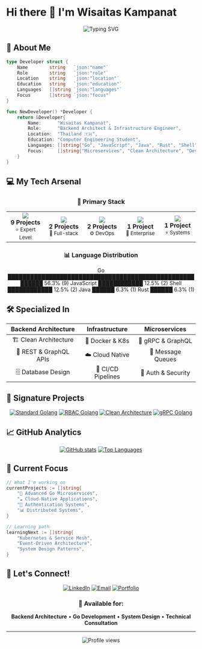 # Hi there 👋 I'm Wisaitas Kampanat

<div align="center">
  <img src="https://readme-typing-svg.herokuapp.com?font=Fira+Code&weight=600&size=28&pause=1000&color=00ADD8&center=true&vCenter=true&width=600&height=100&lines=Backend+Architect;Go+Enthusiast;Microservices+Developer;Infrastructure+Engineer" alt="Typing SVG" />
</div>

## 🚀 About Me

```go
type Developer struct {
    Name        string   `json:"name"`
    Role        string   `json:"role"`
    Location    string   `json:"location"`
    Education   string   `json:"education"`
    Languages   []string `json:"languages"`
    Focus       []string `json:"focus"`
}

func NewDeveloper() *Developer {
    return &Developer{
        Name:      "Wisaitas Kampanat",
        Role:      "Backend Architect & Infrastructure Engineer",
        Location:  "Thailand 🇹🇭",
        Education: "Computer Engineering Student",
        Languages: []string{"Go", "JavaScript", "Java", "Rust", "Shell"},
        Focus:     []string{"Microservices", "Clean Architecture", "DevOps"},
    }
}
```

## 💻 My Tech Arsenal

<div align="center">

### 🎯 Primary Stack
<table>
<tr>
<td align="center" width="120">
<img src="https://img.shields.io/badge/-Go-00ADD8?style=for-the-badge&logo=go&logoColor=white" />
<br><strong>9 Projects</strong>
<br><sub>⭐ Expert Level</sub>
</td>
<td align="center" width="120">
<img src="https://img.shields.io/badge/-JavaScript-F7DF1E?style=for-the-badge&logo=javascript&logoColor=black" />
<br><strong>2 Projects</strong>
<br><sub>🚀 Full-stack</sub>
</td>
<td align="center" width="120">
<img src="https://img.shields.io/badge/-Shell-89e051?style=for-the-badge&logo=powershell&logoColor=white" />
<br><strong>2 Projects</strong>
<br><sub>⚙️ DevOps</sub>
</td>
<td align="center" width="120">
<img src="https://img.shields.io/badge/-Java-ED8B00?style=for-the-badge&logo=java&logoColor=white" />
<br><strong>1 Project</strong>
<br><sub>🏢 Enterprise</sub>
</td>
<td align="center" width="120">
<img src="https://img.shields.io/badge/-Rust-000000?style=for-the-badge&logo=rust&logoColor=white" />
<br><strong>1 Project</strong>
<br><sub>⚡ Systems</sub>
</td>
</tr>
</table>

### 📊 Language Distribution
Go ████████████████████████████████████████████████████████ 56.3% (9)
JavaScript ████████████ 12.5% (2)
Shell ████████████ 12.5% (2)
Java ██████ 6.3% (1)
Rust ██████ 6.3% (1)

</div>

## 🛠️ Specialized In

<div align="center">

| **Backend Architecture** | **Infrastructure** | **Microservices** |
|:------------------------:|:------------------:|:------------------:|
| 🏗️ Clean Architecture | 🐳 Docker & K8s | 🔗 gRPC & GraphQL |
| 📡 REST & GraphQL APIs | ☁️ Cloud Native | 📨 Message Queues |
| 🗄️ Database Design | 🔧 CI/CD Pipelines | 🔐 Auth & Security |

</div>

## 🌟 Signature Projects

<div align="center">

[![Standard Golang](https://github-readme-stats.vercel.app/api/pin/?username=wisaitas&repo=standard-golang&theme=radical)](https://github.com/wisaitas/standard-golang)
[![RBAC Golang](https://github-readme-stats.vercel.app/api/pin/?username=wisaitas&repo=rbac-golang&theme=radical)](https://github.com/wisaitas/rbac-golang)
[![Clean Architecture](https://github-readme-stats.vercel.app/api/pin/?username=wisaitas&repo=clean-arch-golang&theme=radical)](https://github.com/wisaitas/clean-arch-golang)
[![gRPC Golang](https://github-readme-stats.vercel.app/api/pin/?username=wisaitas&repo=grpc-golang&theme=radical)](https://github.com/wisaitas/grpc-golang)

</div>

## 📈 GitHub Analytics

<div align="center">
  
[![GitHub stats](https://github-readme-stats.vercel.app/api?username=wisaitas&show_icons=true&theme=radical&count_private=true)](https://github.com/wisaitas)
[![Top Languages](https://github-readme-stats.vercel.app/api/top-langs/?username=wisaitas&layout=compact&theme=radical&count_private=true)](https://github.com/wisaitas)

</div>

## 🎯 Current Focus

```go
// What I'm working on
currentProjects := []string{
    "🚀 Advanced Go Microservices",
    "☁️ Cloud-Native Applications", 
    "🔐 Authentication Systems",
    "📊 Distributed Systems",
}

// Learning path
learningNext := []string{
    "Kubernetes & Service Mesh",
    "Event-Driven Architecture", 
    "System Design Patterns",
}
```

## 🤝 Let's Connect!

<div align="center">

[![LinkedIn](https://img.shields.io/badge/-LinkedIn-0077B5?style=for-the-badge&logo=linkedin&logoColor=white)](your-linkedin-url)
[![Email](https://img.shields.io/badge/-Email-D14836?style=for-the-badge&logo=gmail&logoColor=white)](mailto:your-email)
[![Portfolio](https://img.shields.io/badge/-Portfolio-FF5722?style=for-the-badge&logo=google-chrome&logoColor=white)](your-portfolio-url)

### 💬 Available for:
**Backend Architecture** • **Go Development** • **System Design** • **Technical Consultation**

</div>

---

<div align="center">
  <img src="https://komarev.com/ghpvc/?username=wisaitas&color=blueviolet&style=for-the-badge" alt="Profile views" />
</div>
